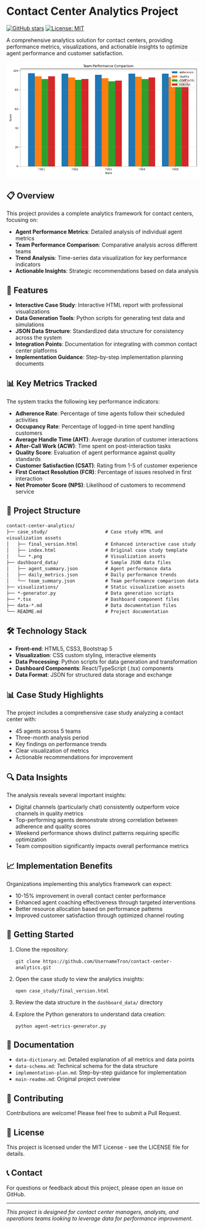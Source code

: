 # Contact Center Analytics Project

[![GitHub stars](https://img.shields.io/github/stars/UsernameTron/contact-center-analytics?style=social)](https://github.com/UsernameTron/contact-center-analytics/stargazers)
[![License: MIT](https://img.shields.io/badge/License-MIT-yellow.svg)](https://opensource.org/licenses/MIT)

A comprehensive analytics solution for contact centers, providing performance metrics, visualizations, and actionable insights to optimize agent performance and customer satisfaction.

![Contact Center Dashboard](case_study/team_performance.png)

## 📋 Overview

This project provides a complete analytics framework for contact centers, focusing on:

- **Agent Performance Metrics**: Detailed analysis of individual agent metrics
- **Team Performance Comparison**: Comparative analysis across different teams
- **Trend Analysis**: Time-series data visualization for key performance indicators
- **Actionable Insights**: Strategic recommendations based on data analysis

## 🚀 Features

- **Interactive Case Study**: Interactive HTML report with professional visualizations
- **Data Generation Tools**: Python scripts for generating test data and simulations
- **JSON Data Structure**: Standardized data structure for consistency across the system
- **Integration Points**: Documentation for integrating with common contact center platforms
- **Implementation Guidance**: Step-by-step implementation planning documents

## 📊 Key Metrics Tracked

The system tracks the following key performance indicators:

- **Adherence Rate**: Percentage of time agents follow their scheduled activities
- **Occupancy Rate**: Percentage of logged-in time spent handling customers
- **Average Handle Time (AHT)**: Average duration of customer interactions
- **After-Call Work (ACW)**: Time spent on post-interaction tasks
- **Quality Score**: Evaluation of agent performance against quality standards
- **Customer Satisfaction (CSAT)**: Rating from 1-5 of customer experience
- **First Contact Resolution (FCR)**: Percentage of issues resolved in first interaction
- **Net Promoter Score (NPS)**: Likelihood of customers to recommend service

## 📁 Project Structure

```
contact-center-analytics/
├── case_study/                     # Case study HTML and visualization assets
│   ├── final_version.html          # Enhanced interactive case study
│   ├── index.html                  # Original case study template
│   └── *.png                       # Visualization assets
├── dashboard_data/                 # Sample JSON data files
│   ├── agent_summary.json          # Agent performance data
│   ├── daily_metrics.json          # Daily performance trends
│   └── team_summary.json           # Team performance comparison data
├── visualizations/                 # Static visualization assets
├── *-generator.py                  # Data generation scripts
├── *.tsx                           # Dashboard component files
├── data-*.md                       # Data documentation files
└── README.md                       # Project documentation
```

## 🛠️ Technology Stack

- **Front-end**: HTML5, CSS3, Bootstrap 5
- **Visualization**: CSS custom styling, interactive elements
- **Data Processing**: Python scripts for data generation and transformation
- **Dashboard Components**: React/TypeScript (.tsx) components
- **Data Format**: JSON for structured data storage and exchange

## 📊 Case Study Highlights

The project includes a comprehensive case study analyzing a contact center with:

- 45 agents across 5 teams
- Three-month analysis period
- Key findings on performance trends
- Clear visualization of metrics
- Actionable recommendations for improvement

## 🔍 Data Insights

The analysis reveals several important insights:

- Digital channels (particularly chat) consistently outperform voice channels in quality metrics
- Top-performing agents demonstrate strong correlation between adherence and quality scores
- Weekend performance shows distinct patterns requiring specific optimization
- Team composition significantly impacts overall performance metrics

## 📈 Implementation Benefits

Organizations implementing this analytics framework can expect:

- 10-15% improvement in overall contact center performance
- Enhanced agent coaching effectiveness through targeted interventions
- Better resource allocation based on performance patterns
- Improved customer satisfaction through optimized channel routing

## 🚀 Getting Started

1. Clone the repository:
   ```
   git clone https://github.com/UsernameTron/contact-center-analytics.git
   ```

2. Open the case study to view the analytics insights:
   ```
   open case_study/final_version.html
   ```

3. Review the data structure in the `dashboard_data/` directory

4. Explore the Python generators to understand data creation:
   ```
   python agent-metrics-generator.py
   ```

## 📄 Documentation

- `data-dictionary.md`: Detailed explanation of all metrics and data points
- `data-schema.md`: Technical schema for the data structure
- `implementation-plan.md`: Step-by-step guidance for implementation
- `main-readme.md`: Original project overview

## 🤝 Contributing

Contributions are welcome! Please feel free to submit a Pull Request.

## 📜 License

This project is licensed under the MIT License - see the LICENSE file for details.

## 📞 Contact

For questions or feedback about this project, please open an issue on GitHub.

---

*This project is designed for contact center managers, analysts, and operations teams looking to leverage data for performance improvement.*